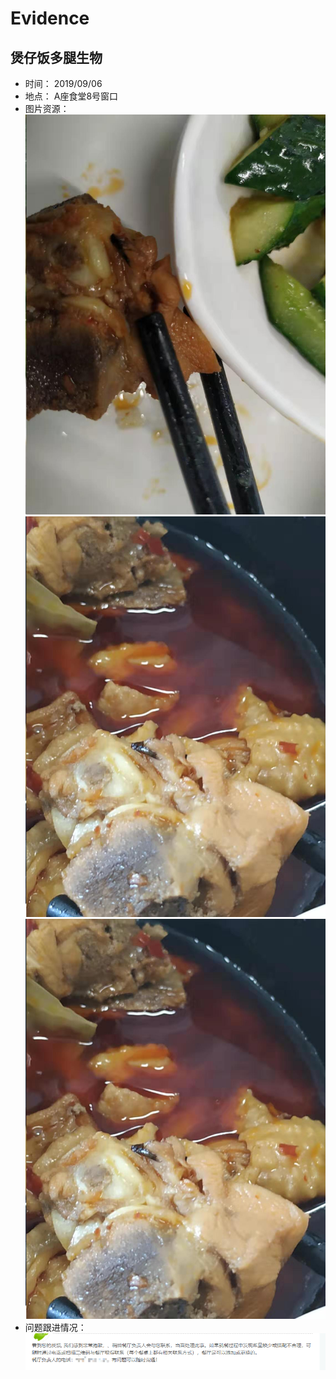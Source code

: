# Evidence
## 煲仔饭多腿生物
-   时间： 2019/09/06
-   地点： A座食堂8号窗口
-   图片资源：    
    ![图片资源](./images/360Survivor_20190906_01.png)
    ![图片资源](./images/360Survivor_20190906_02.png)
    ![图片资源](./images/360Survivor_20190906_03.png)
-   问题跟进情况： ![螺丝钉饺子](./images/tracking/360Tracking_20190906.png)  
